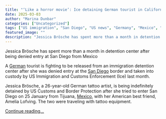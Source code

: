 ```yaml
---
title: "‘Like a horror movie’: Ice detaining German tourist in California indefinitely"
date: 2025-03-03
author: "Marina Dunbar"
categories: ["Uncategorized"]
tags: ["US immigration", "San Diego", "US news", "Germany", "Mexico", "Los Angeles", "California"]
featured_image: ""
description: "Jessica Brösche has spent more than a month in detention center after being denied entry at San Diego from MexicoA German tourist is fighting to be released fro..."
---
```


Jessica Brösche has spent more than a month in detention center after being denied entry at San Diego from Mexico

A [German](https://www.theguardian.com/world/germany) tourist is fighting to be released from an immigration detention center after she was denied entry at the [San Diego](https://www.theguardian.com/us-news/san-diego) border and taken into custody by US Immigration and Customs Enforcement (Ice) last month.

Jessica Brösche, a 26-year-old German tattoo artist, is being indefinitely detained by US Customs and Border Protection after she tried to enter San Diego on 25 January from Tijuana, [Mexico](https://www.theguardian.com/world/mexico), with her American best friend, Amelia Lofving. The two were traveling with tattoo equipment.

[Continue reading...](https://www.theguardian.com/us-news/2025/mar/03/ice-german-tourist-detained-immigration)
